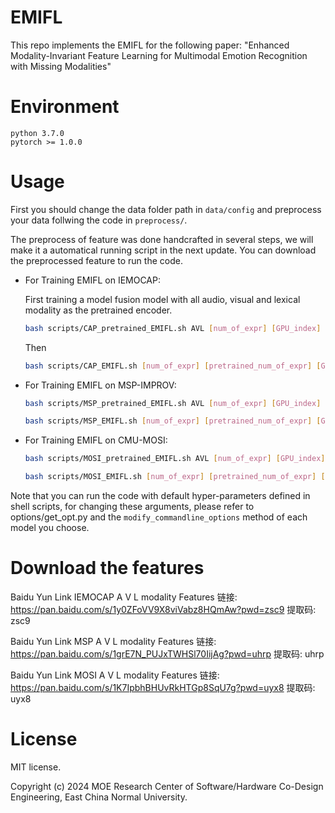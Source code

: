 # EMIFL

This repo implements the EMIFL for the following paper:
"Enhanced Modality-Invariant Feature Learning for Multimodal Emotion Recognition with Missing Modalities" 

# Environment

``` 
python 3.7.0
pytorch >= 1.0.0
```

# Usage

First you should change the data folder path in ```data/config``` and preprocess your data follwing the code in ```preprocess/```.

The preprocess of feature was done handcrafted in several steps, we will make it a automatical running script in the next update. You can download the preprocessed feature to run the code.

+ For Training EMIFL on IEMOCAP:

    First training a model fusion model with all audio, visual and lexical modality as the pretrained encoder.

    ```bash
    bash scripts/CAP_pretrained_EMIFL.sh AVL [num_of_expr] [GPU_index] [Transformer_head] [Transformer_layer]
    ```

    Then

    ```bash
    bash scripts/CAP_EMIFL.sh [num_of_expr] [pretrained_num_of_expr] [GPU_index] [Transformer_head] [Transformer_layer]
    ```

+ For Training EMIFL on MSP-IMPROV:

    ```bash
    bash scripts/MSP_pretrained_EMIFL.sh AVL [num_of_expr] [GPU_index] [Transformer_head] [Transformer_layer] 
    ```

    ```bash
    bash scripts/MSP_EMIFL.sh [num_of_expr] [pretrained_num_of_expr] [GPU_index] [Transformer_head] [Transformer_layer]
    ```
    
+ For Training EMIFL on CMU-MOSI: 

    ```bash
    bash scripts/MOSI_pretrained_EMIFL.sh AVL [num_of_expr] [GPU_index] [Transformer_head] [Transformer_layer] 
    ```

    ```bash
    bash scripts/MOSI_EMIFL.sh [num_of_expr] [pretrained_num_of_expr] [GPU_index] [Transformer_head] [Transformer_layer]
    ```



Note that you can run the code with default hyper-parameters defined in shell scripts, for changing these arguments, please refer to options/get_opt.py and the ```modify_commandline_options``` method of each model you choose.

# Download the features
Baidu Yun Link
IEMOCAP A V L modality Features
链接: https://pan.baidu.com/s/1y0ZFoVV9X8viVabz8HQmAw?pwd=zsc9 提取码: zsc9

Baidu Yun Link
MSP A V L modality Features
链接: https://pan.baidu.com/s/1grE7N_PUJxTWHSl70IijAg?pwd=uhrp 提取码: uhrp

Baidu Yun Link
MOSI A V L modality Features
链接: https://pan.baidu.com/s/1K7IpbhBHUvRkHTGp8SqU7g?pwd=uyx8 提取码: uyx8 

# License
MIT license. 

Copyright (c) 2024 MOE Research Center of Software/Hardware Co-Design Engineering, East China Normal University.
